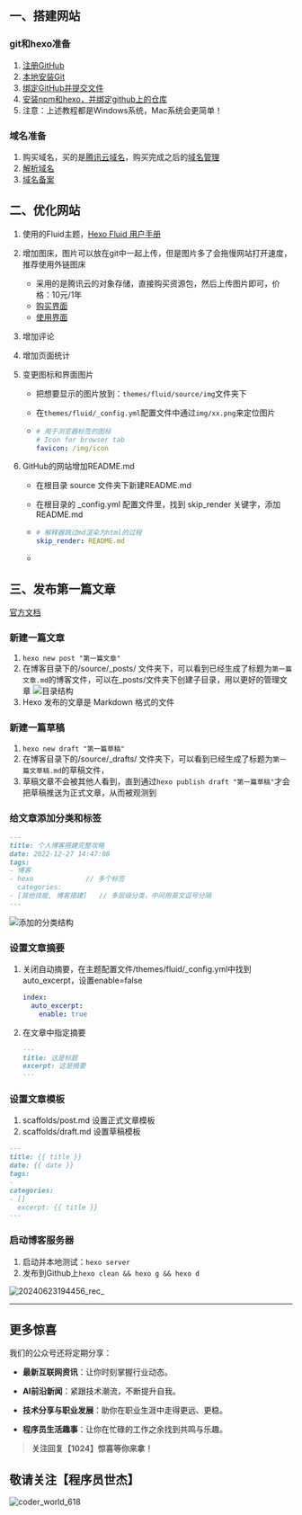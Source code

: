 

## 一、搭建网站

### git和hexo准备

1. [注册GitHub](https://zhuanlan.zhihu.com/p/103268406)
2. [本地安装Git](https://zhuanlan.zhihu.com/p/103325381)
3. [绑定GitHub并提交文件](https://zhuanlan.zhihu.com/p/103391101)
4. [安装npm和hexo，并绑定github上的仓库](https://zhuanlan.zhihu.com/p/105715224)
5. 注意：上述教程都是Windows系统，Mac系统会更简单！



### 域名准备

1. 购买域名，买的是[腾讯云域名](https://buy.cloud.tencent.com/domain?from=console)，购买完成之后的[域名管理](https://console.cloud.tencent.com/domain/all-domain)
2. [解析域名](https://zhuanlan.zhihu.com/p/103813944)
3. [域名备案](https://console.cloud.tencent.com/beian)

## 二、优化网站

1. 使用的Fluid主题，[Hexo Fluid 用户手册](https://fluid-dev.github.io/hexo-fluid-docs/guide/#%E5%85%B3%E4%BA%8E%E6%8C%87%E5%8D%97)

2. 增加图床，图片可以放在git中一起上传，但是图片多了会拖慢网站打开速度，推荐使用外链图床

   - 采用的是腾讯云的对象存储，直接购买资源包，然后上传图片即可，价格：10元/1年
   - [购买界面](https://cloud.tencent.com/product/cos)
   - [使用界面](https://console.cloud.tencent.com/cos)

3. 增加评论

4. 增加页面统计

5. 变更图标和界面图片

   - 把想要显示的图片放到：`themes/fluid/source/img`文件夹下

   - 在`themes/fluid/_config.yml`配置文件中通过`img/xx.png`来定位图片

   - ```yaml
     # 用于浏览器标签的图标
     # Icon for browser tab
     favicon: /img/icon
     ```

6. GitHub的网站增加README.md

   - 在根目录 source 文件夹下新建README.md

   - 在根目录的 _config.yml 配置文件里，找到 skip_render 关键字，添加 README.md

   - ```yaml
     # 解释器跳过md渲染为html的过程
     skip_render: README.md
     ```

   - 


## 三、发布第一篇文章



[官方文档](https://hexo.io/zh-cn/docs/writing)



### 新建一篇文章

1. `hexo new post "第一篇文章"`
2. 在博客目录下的/source/\_posts/ 文件夹下，可以看到已经生成了标题为`第一篇文章.md`的博客文件，可以在\_posts/文件夹下创建子目录，用以更好的管理文章
   ![目录结构](https://coder-xieshijie-img-1253784930.cos.ap-beijing.myqcloud.com/img/2024/个人博客搭建-1_464b07c3ffe648fb6b217a141283733d.png)
3. Hexo 发布的文章是 Markdown 格式的文件



### 新建一篇草稿

1. `hexo new draft "第一篇草稿"`
2. 在博客目录下的/source/\_drafts/ 文件夹下，可以看到已经生成了标题为`第一篇文草稿.md`的草稿文件，
3. 草稿文章不会被其他人看到，直到通过`hexo publish draft "第一篇草稿"`才会把草稿推送为正式文章，从而被观测到



### 给文章添加分类和标签

```markdown
---
title: 个人博客搭建完整攻略
date: 2022-12-27 14:47:08
tags:
- 博客
- hexo             // 多个标签
  categories:
- [其他技能, 博客搭建]   // 多层级分类，中间用英文逗号分隔
---
```

![添加的分类结构](https://coder-xieshijie-img-1253784930.cos.ap-beijing.myqcloud.com/img/2024/个人博客搭建-2_8a66587f41c761cbc8926cc996ef8f14.png)



### 设置文章摘要

1. 关闭自动摘要，在主题配置文件/themes/fluid/_config.yml中找到auto_excerpt，设置enable=false

   ```yaml
   index:
     auto_excerpt:
       enable: true
   ```

2. 在文章中指定摘要

   ```markdown
   ---
   title: 这是标题
   excerpt: 这是摘要
   ---
   ```



### 设置文章模板

1. scaffolds/post.md 设置正式文章模板
2. scaffolds/draft.md 设置草稿模板

```markdown
---
title: {{ title }}
date: {{ date }}
tags:
-
categories:
- []
  excerpt: {{ title }}
---
```





### 启动博客服务器

1. 启动并本地测试：`hexo server `
2. 发布到Github上`hexo clean && hexo g && hexo d`

![20240623194456_rec_](https://coder-xieshijie-img-1253784930.cos.ap-beijing.myqcloud.com/img/2024/20240623194456_rec__e0ae2ba8c90155ec65224dfd9adfec69.gif)



----


## 更多惊喜

我们的公众号还将定期分享：

- **最新互联网资讯**：让你时刻掌握行业动态。

- **AI前沿新闻**：紧跟技术潮流，不断提升自我。

- **技术分享与职业发展**：助你在职业生涯中走得更远、更稳。

- **程序员生活趣事**：让你在忙碌的工作之余找到共鸣与乐趣。

  

> **关注回复【1024】惊喜等你来拿！**

## 敬请关注【程序员世杰】

![coder_world_618](https://coder-xieshijie-img-1253784930.cos.ap-beijing.myqcloud.com/img/2024/coder_world_618-9122505_324d5d2e80e9ad51355871aa6ebda8f0.jpg)

